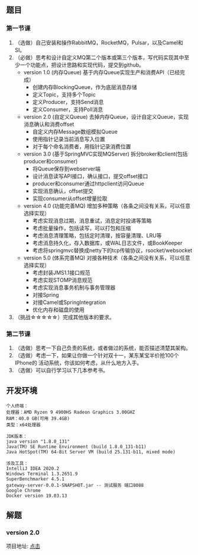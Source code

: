 ## 题目

### 第一节课

1. （选做）自己安装和操作RabbitMQ，RocketMQ，Pulsar，以及Camel和SI。
2. （必做）思考和设计自定义MQ第二个版本或第三个版本，写代码实现其中至少一个功能点，把设计思路和实现代码，提交到github。
    * version 1.0 (内存Queue) 基于内存Queue实现生产和消费API（已经完成）
        - 创建内存BlockingQueue，作为底层消息存储
        - 定义Topic，支持多个Topic
        - 定义Producer，支持Send消息
        - 定义Consumer，支持Poll消息
    * version 2.0 (自定义Queue) 去掉内存Queue，设计自定义Queue，实现消息确认和消费offset
        - 自定义内存Message数组模拟Queue
        - 使用指针记录当前消息写入位置
        - 对于每个命名消费者，用指针记录消费位置
    * version 3.0 (基于SpringMVC实现MQServer) 拆分broker和client(包括producer和consumer)
        - 将Queue保存到webserver端
        - 设计消息读写API接口，确认接口，提交offset接口
        - producer和consumer通过httpclient访问Queue
        - 实现消息确认，offset提交
        - 实现consumer从offset增量拉取
    * version 4.0 (功能完善MQ) 增加多种策略（各条之间没有关系，可以任意选择实现）
        - 考虑实现消息过期，消息重试，消息定时投递等策略
        - 考虑批量操作，包括读写，可以打包和压缩
        - 考虑消息清理策略，包括定时清理，按容量清理、LRU等
        - 考虑消息持久化，存入数据库，或WAL日志文件，或BookKeeper
        - 考虑将springmvc替换成netty下的tcp传输协议，rsocket/websocket
    * version 5.0 (体系完善MQ) 对接各种技术（各条之间没有关系，可以任意选择实现）
        - 考虑封装JMS1.1接口规范
        - 考虑实现STOMP消息规范
        - 考虑实现消息事务机制与事务管理器
        - 对接Spring
        - 对接Camel或SpringIntegration
        - 优化内存和磁盘的使用
3. （挑战☆☆☆☆☆）完成其他版本的要求。

### 第二节课

1. （选做）思考一下自己负责的系统，或者做过的系统，能否描述清楚其架构。
2. （选做）考虑一下，如果让你做一个针对双十一，某东某宝半价抢100个IPhone的 活动系统，你该如何考虑，从什么地方入手。
3. （选做）可以自行学习以下几本参考书。

## 开发环境

```
个人终端：
处理器：AMD Ryzen 9 4900HS Radeon Graphics 3.00GHZ
RAM：40.0 GB(可用 39.4GB)
类型：x64处理器
```

```
JDK版本：
java version "1.8.0_131"
Java(TM) SE Runtime Environment (build 1.8.0_131-b11)
Java HotSpot(TM) 64-Bit Server VM (build 25.131-b11, mixed mode)
```

```
涉及工具：
IntelliJ IDEA 2020.2
Windows Terminal 1.3.2651.9
SuperBenchmarker 4.5.1
gateway-server-0.0.1-SNAPSHOT.jar -- 测试服务 端口8088
Google Chrome
Docker version 19.03.13
```
## 解题

### version 2.0 
项目地址: [点击]()